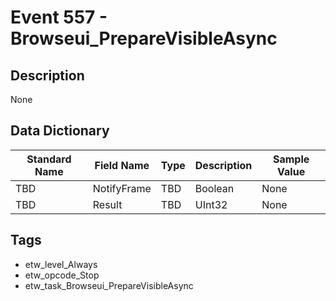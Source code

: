 # Event 557 - Browseui_PrepareVisibleAsync

## Description
None

## Data Dictionary
|Standard Name|Field Name|Type|Description|Sample Value|
|---|---|---|---|---|
|TBD|NotifyFrame|TBD|Boolean|None|None|
|TBD|Result|TBD|UInt32|None|None|

## Tags
* etw_level_Always
* etw_opcode_Stop
* etw_task_Browseui_PrepareVisibleAsync